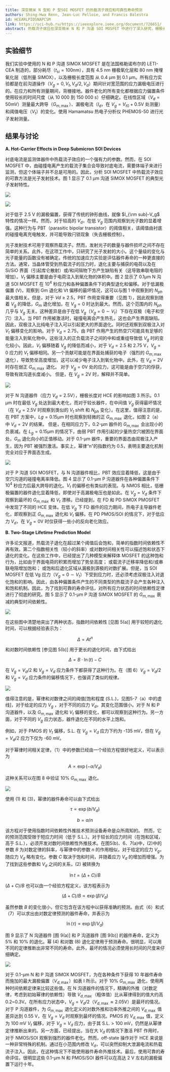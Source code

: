 ```yaml
---
title: 深亚微米 N 型和 P 型SOI MOSFET 的热载流子效应和可靠性寿命预测
authors: Shing-Hwa Renn, Jean-Luc Pelloie, and Francis Balestra
id: HCEARLPIDSNAPCSM
link: https://sci-hub.ru/https://ieeexplore.ieee.org/document/726651/
abstract: 热载流子效应在深亚微米 N 和 P 沟道 SOI MOSFET 中进行了深入研究，栅极长度范围从 0.4 μm 到 0.1 μm。<strong>讨论了热载流子退化的饱和现象，并将退化分为两段来拟合。</strong>
---
```


## 实验细节

我们实验中使用的 N 和 P 沟道 SIMOX MOSFET 是在法国格勒诺布尔的 LETI-CEA 制造的，部分耗尽（$t_{si}=100$nm），具有 4.5 nm 栅极氧化层和 80 nm 掩埋氧化层（低剂量 SIMOX），以及栅极长度范围 从 0.4 μm 到 0.1 μm。所有应力实验都是在前沟道操作（$V_g=0,V_t,V_d/2,V_d$）期间针对宽范围的应力漏极电压进行的。在应力和所有测量期间，背栅接地。器件老化的所有变化都根据应力偏置条件使用较长的时间尺度（从 10 000 到 150 000 s）仔细确定。在线性区域（$V_d=50$mV）测量最大跨导（$G_{m,\max}$）、漏极电流（$I_d$，在 $V_g=V_{t0}+0.5$V 处测量）和阈值电压（$V_t$）的变化。使用 Hamamatsu 热电子分析仪 PHEMOS-50 进行光子发射测量。


## 结果与讨论

**A. Hot-Carrier Effects in Deep Submicron SOI Devices**

衬底电流是监测体器件中热载流子效应的一个强有力的参数。然而，在 SOI MOSFET 中，由碰撞电离产生的载流子集合会导致衬底电流，需要体端子来进行监测，但这个体端子并不总是可用的。因此，分析 SOI MOSFET 中热载流子效应的可靠方法是光子发射技术。图 1 显示了 0.1 μm 沟道 SIMOX MOSFET 的典型光子发射特性。

![](../images/Fig.%201.%20Gate%20voltage%20dependence%20of%20the%20emitted%20photon%20number.jpg)

![](../images/Fig.%202.%20(a)%20Gm%20max%20degradation.jpg)

对于低于 2.5 V 的漏极偏置，获得了传统的钟形曲线，就像 $I_{\rm sub}-V_g$ 特性的情况一样。然而，对于较高的 $V_d$，在低 $V_g$ 范围内观察到光子数的显着增强。这种行为与 PBT（parasitic bipolar transistor）的阈值相关，该阈值由衬底的碰撞电离充电触发，并可能导致闩锁现象（失去栅极控制）。

光子发射技术可用于观察热载流子。然而，发射光子的数量与器件损坏之间不存在简单的关系。此外，在这项工作中，只研究了光子发射的大小。这个量级的变化与光子能量的函数没有被确定。传统的加速应力实验是评估器件寿命的一种更直接的方法。通常，当晶体管受到热载流子的压力时，退化主要与捕获的电荷以及在 Si/SiO 界面（引起库仑散射）或/和间隔物下方产生缺陷有关（这导致串联电阻的增加）。$V_t$ 偏移主要是由于电荷注入到氧化物的体积中。图 2 显示了 0.1μm N 沟道 SOI MOSFET 在 $10^4$ 秒应力和各种偏置条件下的典型退化和偏移。对于低漏极偏置 (V)，观察到 Gm 退化和 Vt 偏移的最坏情况，这可以与图 1 中观察到的 $N_{ph}$ 最大值相关。但是，对于 $Vd\geq 2.5$，PBT 作用变得重要（见图 1），因此观察到随着 $V_g$ 的降低，$G_m$ 退化增加，在 $V_g=0$ 时达到最大。然而，这个范围内的 $N_{ph}$ 几乎与 $V_g$ 无关。这种差异是由于在低 $V_g$（$V_g=0\sim V_t$）下存在双极（电子和空穴）注入。当 PBT 作用被激活时，碰撞电离会产生热孔，这也会产生界面缺陷。因此，双极注入比纯电子注入可以引起更大的界面退化。同时还观察到双极注入对 $V_t$ 偏移变化的影响。对于 $V_d=2.75$，由 PBT 作用产生的热空穴可能具有足够的能量注入到氧化物中。这些注入的正负载流子之间的中和或重组导致低 $V_g$ 时的变化较小。因此，$V_t$ 偏移随着 $V_g$ 的降低而减小，对于 $V_d = 2.5$ 和 $2.75$ V，$V_g=0$ 应力的 $V_t$ 偏移相同。另一个贡献可能是在界面处捕获的电子（强烈的 $G_{m,\max}$ 退化），导致势垒高度增加，这可以减少电子注入到氧化物中。此外，在 $V_d=2$V 时存在弱正 $G_{m,\max}$ 退化。 对于 $V_g=0$V 处的应力，这可能是由于空穴的俘获，导致有效沟道长度减小。 但是，在 $V_g=2$V 时，解释并不简单。

![](../images/Fig.%203.%20Gm%20max%20degradation%20versus%20Lg.jpg)

对于 N 沟道器件（应力 $V_d=2.5$V），栅极长度对 HCE 的影响如图 3 所示。0.1 μm 时在最低 $V_g$ 处达到最大老化，而对于较长器件，在中间值 $V_g$ 获得最坏情况（在 $V_d=2.5$V 时观察到类似的 $V_t$ shift 和 $N_{ph}$ 变化）。在这里，值得注意的是，在 PBT 方案中，$Lg = 0.15$μm 时也观察到轻微的正 $G_{m,\max}$ 退化，如图 2（a）中 $V_d = 2$V 的结果。 但是，在相同应力下，0.2-μm 器件的 $G_{m,\max}$ 会出现小的负衰减。在 $L_g=0.15$μm 的情况下，由弱 PBT 作用引起的少量热空穴被困在界面处，$G_m$ 退化向小的正值移动。对于 0.1-μm 器件，重要的界面态由双极注入产生，因为 PBT 被强烈激活。事实上，幂律“n”的指数约为 0.5，表明主要退化机制完全对应于界面态生成。

![](../images/Fig.%204.%20Gm%20max%20degradation%20as%20a%20function%20of%20the%20stress%20gate%20bias.jpg)

对于 P 沟道 SOI MOSFET，与 N 沟道器件相比，PBT 效应显着降低，这是由于空穴沟道的碰撞电离率降低。图 4 显示了 0.1-μm P 沟道器件在各种偏置条件下 $10^4$ 秒应力后最大跨导的退化。$V_t$ 的偏移也有类似的表现。与 NMOS 相比，低栅极偏置的器件退化显着降低，即使对于高漏极电压也是如此。在 $V_g=V_d$ 条件下观察到最坏的 $G_{m,\max}$ 和 $V_t$ 漂移。已经提到，在 FD 和 PD SIMOX PMOSFET 中发现了不同的 HCE 变体。在低 $V_g$ 下 FD 器件的应力期间，热电子主导器件老化，即观察到正 $G_{m,\max}$ 退化和 $V_t$ 偏移。在 PD PMOS/SOI 的情况下，对于低应力 $V_d$，在 $V_g=0$V 时仅获得一些小的反向老化效应。

**B. Two-Stage Lifetime Prediction Model**

许多论文报道，热载流子退化在超过某个阈值后会饱和，简单的指数时间依赖性不再有效。第二个指数相关性（较小的斜率）或对数时间相关性可以描述饱和状态下退化的变化。在这些工作中，已经提出了几种模型来解释体 MOSFET 的这种饱和行为，比如由于界面电荷的积累而增加了势垒高度； 或载流子迁移率降低和/或串联电阻增加饱和； 或饱和后退化区域从漏极到源极的对数扩展。但是，当 SOI MOSFET 在低 Vg 应力（$V_g=0\sim V_t$）下受到应力时，还必须考虑双极注入对退化饱和的影响。因此，由各种偏置条件产生的不同类型的热载流子会产生各种注入和饱和机制。因此，为了找到可靠的寿命评估，对所有应力状态的时间依赖性定律进行了彻底的研究。图 5 显示了 0.1-μm P 沟道 SIMOX MOSFET 的 $G_{m,\max}$ 衰减的典型时间依赖性。

![](../images/Fig.%205.%20(a)%20Log–log%20plot%20and%20(b)%20semilog%20plot%20of%20Gm%20max.jpg)

在这些图中清楚地突出了两种状态，指数时间依赖性 [见图 5(a)] 用于较短的退化时间，可以根据经验表示为：

$$
\Delta = At^n \tag{1}
$$

和对数时间依赖性 [参见图 5(b)] 用于更长的退化时间，由下式给出

$$
\Delta = B\cdot \ln(t)-C
$$

在 $V_g=V_d/2$ 和 $V_g=V_d$ 应力条件下都获得了这种行为。在（图 6）$V_g=V_d/2$ 和 $V_g=V_d$ 应力条件的偏移情况下，也强调了类似的规律。

![](../images/Fig.%206.%20Semilog%20plot%20of%20the%20Vt%20shift%20.jpg)

值得注意的是，幂律和对数律之间的阈值[饱和程度 (S.L.)，见图5-7（a）中的虚线]，对于给定的应力 $V_g$ ，对于不同的应力 $V_d$，其变化范围很小。对于 N 和 P 沟道器件，以及 $G_{m,\max}$ 退化和 $V_t$ 偏移的变化，都可以观察到这种行为。另一方面，对于不同的 $V_g$ 应力状态，器件退化在不同的水平上饱和。

例如，对于 PMOS 的 $V_t$ 偏移，S.L. 在 $V_g=V_d$ 应力下约为 -135 mV，但在 $V_g=V_d/2$ 应力下仅为 -60 mV。

对于幂律时间相关定律，（1）中的参数已经由一个经验方程很好地定义，可以表示为

$$
A \propto \exp(-\alpha/V_d) \tag{3}
$$

这种关系可以在图 8 中验证 10% $G_{m,\max}$ 退化。

![](../images/Fig.%208.%20Relationship%20between%20parameters.jpg)

使用 (1) 和 (3)，幂律的器件寿命可以由下式给出

$$
\tau \propto \exp(b/V_d)
$$

$$
b=\alpha/n
$$

该方程对于使用指数时间依赖性外推技术预测设备寿命是众所周知的。 然而，它的预测范围受限于短应力时间（低于 S.L.）。对于较长的应力时间（在饱和区域，高于 S.L.），必须开发对数时间依赖性外推技术。在图5(b)、6、7(a)中，(2)中的参数 $B$ 为对数定律的斜率，与幂律中的参数 $n$ 的作用相似，对于给定的应力 $V_g$，随应力 $V_d$ 略有变化。参数 $C$ 取决于饱和时间，并随着应力 $V_d$ 的增加而增强。为了找到这些参数和 $V_d$ 之间的关系，(2) 被转换为

$$
\ln t = (\Delta + C)/B \tag{6}
$$

$(\Delta + C)/B$ 也可以由一个经验方程定义，该方程表示为

$$
(\Delta + C)/B \propto \exp(\beta/V_d) \tag{7}
$$

虽然参数 $B$ 的变化很小，但它包含在该方程中以获得准确的预测。由式（6）和式（7）可以求出由对数定律预测的器件寿命，并表示为

$$
\ln(\tau) \propto \exp(\beta/V_d)
$$

图 9 显示了 N 沟道器件 [图 9(a)] 和 P 沟道器件 [图 9(b)] 的器件寿命，定义为 5% 和 10% 的退化。幂 (4) 和对数 (8) 退化定律用于预测寿命。很明显，可以用不同的定律推断出非常不同的寿命。此外，最坏的情况必须使用长时间的尺度来仔细确定。

![](../images/Fig.%209.%20Comparison%20of%20lifetime%20plots.jpg)

对于 0.1-μm N 和 P 沟道 SIMOX MOSFET，为在各种条件下获得 10 年器件寿命而施加的最大漏极偏置（$V_{d,\max}$）如表 I 所示。对于 10% $G_{m,\max}$ 退化，使用两种时间依赖定律来比较这些值。在 N 沟道器件的情况下，精确的外推（对数定律，考虑到初始幂律的依赖性）导致 $V_{d,\max}$（粗体值）比从幂律得到的值大约高 0.2~0.3V。在所有应力状态中，$V_g=V_d/2$（$V_{d,\max}\approx 2.05$V）是最坏的情况。对于 P 沟道器件，为 $G_{m,\max}$ 退化定义的对数外推和功率外推之间的 $V_{d,\max}$ 值差异达到 0.55 V，在 $V_g=V_d$ 时观察到最坏的情况。PMOS 的 $V_{d,\max}$ 值，定义为 100 mV $V_t$ 偏移，对于 $V_g=V_d$ 应力，由于其 S.L. > 100 mV，仍然是从幂律定律推断出来的。另一方面，已经提出，当在大 $V_d$ 的情况下激活 PBT 作用时，对于 NMOS/SOI 观察到强烈的器件老化。然而，off-state 操作对于 HCE 来说是一种非常特殊的机制。通过在小范围内修改 $V_d$，可以突然抑制大泄漏电流和热载流子注入。因此，在这种情况下不能使用器件寿命外推技术。最后，使用可靠的寿命评估，很明显这些 0.1-μm N 和 PMOS/SOI 器件可以在高达 2 V 左右的漏极偏置下运行十年。